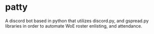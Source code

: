 # patty
A discord bot based in python that utilizes discord.py, and gspread.py libraries in order to automate WoE roster enlisting, and attendance.
